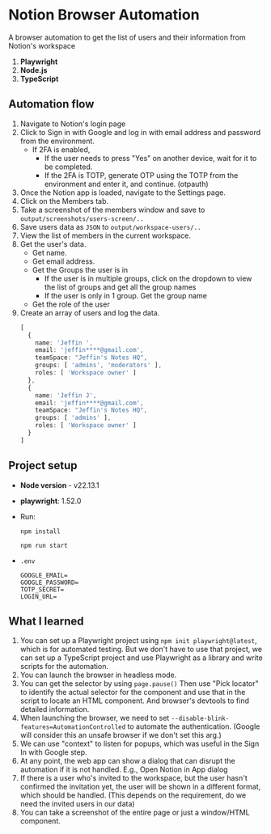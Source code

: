 # Notion Browser Automation

A browser automation to get the list of users and their information from Notion's workspace

1. **Playwright**
2. **Node.js**
3. **TypeScript**

## Automation flow

1. Navigate to Notion's login page
2. Click to Sign in with Google and log in with email address and password from the environment.
   - If 2FA is enabled,
     - If the user needs to press "Yes" on another device, wait for it to be completed.
     - If the 2FA is TOTP, generate OTP using the TOTP from the environment and enter it, and continue. (otpauth)
4. Once the Notion app is loaded, navigate to the Settings page.
5. Click on the Members tab.
6. Take a screenshot of the members window and save to `output/screenshots/users-screen/..`
6. Save users data as `JSON` to `output/workspace-users/..`
7. View the list of members in the current workspace.
8. Get the user's data.
   - Get name.
   - Get email address.
   - Get the Groups the user is in
     - If the user is in multiple groups, click on the dropdown to view the list of groups and get all the group names
     - If the user is only in 1 group. Get the group name
   - Get the role of the user
9. Create an array of users and log the data.
    ``` ts
    [
      {
        name: 'Jeffin ',
        email: 'jeffin****@gmail.com',
        teamSpace: "Jeffin's Notes HQ",
        groups: [ 'admins', 'moderators' ],
        roles: [ 'Workspace owner' ]
      },
      {
        name: 'Jeffin J',
        email: 'jeffin****@gmail.com',
        teamSpace: "Jeffin's Notes HQ",
        groups: [ 'admins' ],
        roles: [ 'Workspace owner' ]
      }
    ]
    ```

## Project setup

 - **Node version** - v22.13.1
 - **playwright**: 1.52.0

 - Run:
   ```
   npm install
   ```
   
   ```
   npm run start
   ```

 - `.env`
   ```env
   GOOGLE_EMAIL=
   GOOGLE_PASSWORD=
   TOTP_SECRET=
   LOGIN_URL=
   ```  


## What I learned

1. You can set up a Playwright project using `npm init playwright@latest`, which is for automated testing.
   But we don't have to use that project, we can set up a TypeScript project and use Playwright as a library and write scripts for the automation.
2. You can launch the browser in headless mode. 
3. You can get the selector by using `page.pause()`
   Then use "Pick locator" to identify the actual selector for the component and use that in the script to locate an HTML component.
   And browser's devtools to find detailed information.
4. When launching the browser, we need to set `--disable-blink-features=AutomationControlled` to automate the authentication. (Google will consider this an unsafe browser if we don't set this arg.)
5. We can use "context" to listen for popups, which was useful in the Sign In with Google step.
6. At any point, the web app can show a dialog that can disrupt the automation if it is not handled.
   E.g., Open Notion in App dialog
7. If there is a user who's invited to the workspace, but the user hasn't confirmed the invitation yet, the user will be shown in a different format, which should be handled.
    (This depends on the requirement, do we need the invited users in our data)
8. You can take a screenshot of the entire page or just a window/HTML component.

